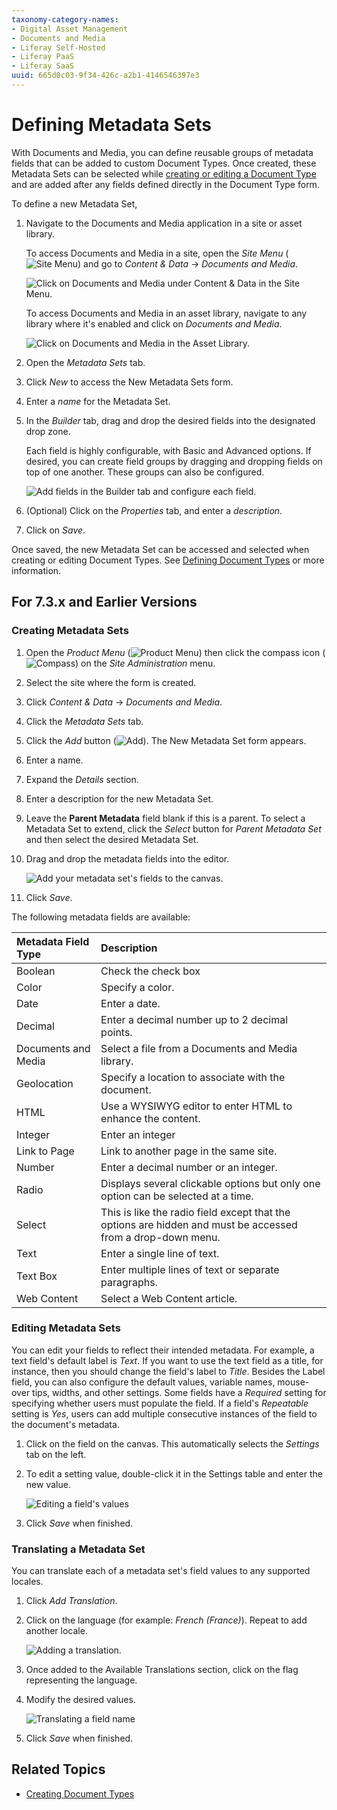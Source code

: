 ```yaml
---
taxonomy-category-names:
- Digital Asset Management
- Documents and Media
- Liferay Self-Hosted
- Liferay PaaS
- Liferay SaaS
uuid: 665d0c03-9f34-426c-a2b1-4146546397e3
---
```


# Defining Metadata Sets

With Documents and Media, you can define reusable groups of metadata fields that can be added to custom Document Types. Once created, these Metadata Sets can be selected while [creating or editing a Document Type](./defining-document-types.md) and are added after any fields defined directly in the Document Type form.

To define a new Metadata Set,

1. Navigate to the Documents and Media application in a site or asset library.

   To access Documents and Media in a site, open the *Site Menu* (![Site Menu](../../../../images/icon-product-menu.png)) and go to *Content & Data* &rarr; *Documents and Media*.

   ![Click on Documents and Media under Content & Data in the Site Menu.](./defining-metadata-sets/images/01.png)

   To access Documents and Media in an asset library, navigate to any library where it's enabled and click on *Documents and Media*.

   ![Click on Documents and Media in the Asset Library.](./defining-metadata-sets/images/02.png)

1. Open the *Metadata Sets* tab.

1. Click *New* to access the New Metadata Sets form.

1. Enter a *name* for the Metadata Set.

1. In the *Builder* tab, drag and drop the desired fields into the designated drop zone.

   Each field is highly configurable, with Basic and Advanced options. If desired, you can create field groups by dragging and dropping fields on top of one another. These groups can also be configured.

   ![Add fields in the Builder tab and configure each field.](./defining-metadata-sets/images/03.png)

1. (Optional) Click on the *Properties* tab, and enter a *description*.

1. Click on *Save*.

Once saved, the new Metadata Set can be accessed and selected when creating or editing Document Types. See [Defining Document Types](./defining-document-types.md) or more information.

## For 7.3.x and Earlier Versions

### Creating Metadata Sets

1. Open the *Product Menu* (![Product Menu](../../../../images/icon-product-menu.png)) then click the compass icon (![Compass](../../../../images/icon-compass.png)) on the *Site Administration* menu.

1. Select the site where the form is created.

1. Click *Content & Data*  &rarr; *Documents and Media*.

1. Click the *Metadata Sets* tab.

1. Click the *Add* button (![Add](../../../../images/icon-add.png)). The New Metadata Set form appears.

1. Enter a name.

1. Expand the *Details* section.

1. Enter a description for the new Metadata Set.

1. Leave the **Parent Metadata** field blank if this is a parent. To select a Metadata Set to extend, click the *Select* button for *Parent Metadata Set* and then select the desired Metadata Set.

1. Drag and drop the metadata fields into the editor.

   ![Add your metadata set's fields to the canvas.](./defining-metadata-sets/images/04.png)

1. Click *Save*.

The following metadata fields are available:

| Metadata Field Type | Description                                                                                                 |
| :------------------ | :---------------------------------------------------------------------------------------------------------- |
| Boolean             | Check the check box                                                                                         |
| Color               | Specify a color.                                                                                            |
| Date                | Enter a date.                                                                                               |
| Decimal             | Enter a decimal number up to 2 decimal points.                                                              |
| Documents and Media | Select a file from a Documents and Media library.                                                           |
| Geolocation         | Specify a location to associate with the document.                                                          |
| HTML                | Use a WYSIWYG editor to enter HTML to enhance the content.                                                  |
| Integer             | Enter an integer                                                                                            |
| Link to Page        | Link to another page in the same site.                                                                      |
| Number              | Enter a decimal number or an integer.                                                                       |
| Radio               | Displays several clickable options but only one option can be selected at a time.                           |
| Select              | This is like the radio field except that the options are hidden and must be accessed from a drop-down menu. |
| Text                | Enter a single line of text.                                                                                |
| Text Box            | Enter multiple lines of text or separate paragraphs.                                                        |
| Web Content         | Select a Web Content article.                                                                               |

### Editing Metadata Sets

You can edit your fields to reflect their intended metadata. For example, a text field's default label is *Text*. If you want to use the text field as a title, for instance, then you should change the field's label to *Title*. Besides the Label field, you can also configure the default values, variable names, mouse-over tips, widths, and other settings. Some fields have a *Required* setting for specifying whether users must populate the field. If a field's *Repeatable* setting is *Yes*, users can add multiple consecutive instances of the field to the document's metadata.

1. Click on the field on the canvas. This automatically selects the *Settings* tab on the left.

1. To edit a setting value, double-click it in the Settings table and enter the new value.

   ![Editing a field's values](./defining-metadata-sets/images/05.png)

1. Click *Save* when finished.

### Translating a Metadata Set

You can translate each of a metadata set's field values to any supported locales.

1. Click *Add Translation*.

1. Click on the language (for example: *French (France)*). Repeat to add another locale.

   ![Adding a translation.](./defining-metadata-sets/images/06.png)

1. Once added to the Available Translations section, click on the flag representing the language.

1. Modify the desired values.

   ![Translating a field name](./defining-metadata-sets/images/07.png)

1. Click *Save* when finished.

## Related Topics

- [Creating Document Types](./defining-document-types.md)
